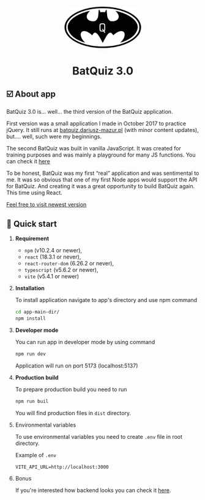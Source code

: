 <p align="center">
    <a href="https://batquiz.nerdistry.pl/" target="_blank">
        <img alt="BatQuiz" src="https://github.com/DarekMazur/batquiz_2.0/raw/main/src/assets/images/batQuiz.svg" width="200" />
    </a>
</p>

<h1 align="center">
  BatQuiz 3.0
</h1>

## :ballot_box_with_check: About app

BatQuiz 3.0 is... well... the third version of the BatQuiz application.

First version was a small application I made in October 2017 to practice jQuery. It still runs at <a href="http://batquiz.dariusz-mazur.pl/" target="_blank">batquiz.dariusz-mazur.pl</a> (with minor content updates), but.... well, such were my beginnings.

The second BatQuiz was built in vanilla JavaScript. It was created for training purposes and was mainly a playground
for many JS functions. You can check it <a href="https://batquiz.netlify.app/" target="_blank">here</a>

To be honest, BatQuiz was my first “real” application and was sentimental to me. It was so obvious that one of my first Node apps would support the API for BatQuiz. And creating it was a great opportunity to build BatQuiz again. This time using React.

<a href="https://batquiz.nerdistry.pl/" target="_blank">Feel free to visit newest version</a>

## 🚀 Quick start

1. **Requirement**

     - `npm` (v10.2.4 or newer),
     - `react` (18.3.1 or never),
     - `react-router-dom` (6.26.2 or never),
     - `typescript` (v5.6.2 or newer),
     - `vite` (v5.4.1 or newer)

2. **Installation**

    To install application navigate to app's directory and use npm command

    ```bash
    cd app-main-dir/
    npm install
    ```

3. **Developer mode**

    You can run app in developer mode by using command

    ```bash
    npm run dev
    ```

    Application will run on port 5173 (localhost:5137)

4. **Production build**
    
    To prepare production build you need to run

    ```bash
    npm run buil
    ```
    You will find production files in `dist` directory.

5. Environmental variables

    To use environmental variables you need to create `.env` file in root directory.

    Example of `.env`

    ```
    VITE_API_URL=http://localhost:3000
   ```
   
6. Bonus

    If you're interested how backend looks you can check it <a href="https://github.com/DarekMazur/batMUI_backend" 
  target="_blank">here</a>.